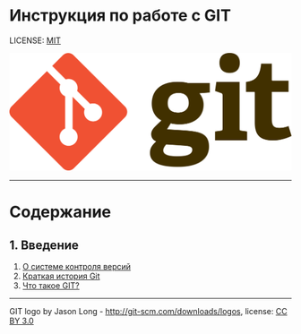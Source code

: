 # Инструкция по работе с GIT

LICENSE: [MIT](./license.md)

![git-logo](./assets/git-logo.png)

---


# Содержание
## 1. **Введение**
1. [О системе контроля версий](./content/about.md)
2. [Краткая история Git](./content/history.md)
3. [Что такое GIT?](./content/what.md)




---

GIT logo by Jason Long - http://git-scm.com/downloads/logos, license: [CC BY 3.0](https://creativecommons.org/licenses/by/3.0/)